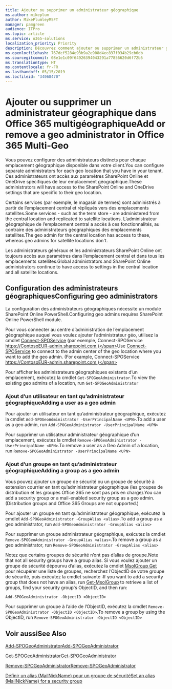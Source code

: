 ```yaml
---
title: Ajouter ou supprimer un administrateur géographique
ms.author: mikeplum
author: MikePlumleyMSFT
manager: pamgreen
audience: ITPro
ms.topic: article
ms.service: o365-solutions
localization_priority: Priority
description: Découvrez comment ajouter ou supprimer un administrateur géographique dans Office 365 multigéographique.
ms.openlocfilehash: 767dcf5284e93b9a2e908d4ec837f034b29cb6db
ms.sourcegitcommit: 08e1e1c09f64926394043291a77856620d6f72b5
ms.translationtype: HT
ms.contentlocale: fr-FR
ms.lasthandoff: 05/15/2019
ms.locfileid: "34068470"
---
```

# <a name="add-or-remove-a-geo-administrator-in-office-365-multi-geo"></a><span data-ttu-id="9dbe5-103">Ajouter ou supprimer un administrateur géographique dans Office 365 multigéographique</span><span class="sxs-lookup"><span data-stu-id="9dbe5-103">Add or remove a geo administrator in Office 365 Multi-Geo</span></span>

<span data-ttu-id="9dbe5-104">Vous pouvez configurer des administrateurs distincts pour chaque emplacement géographique disponible dans votre client.</span><span class="sxs-lookup"><span data-stu-id="9dbe5-104">You can configure separate administrators for each geo location that you have in your tenant.</span></span> <span data-ttu-id="9dbe5-105">Ces administrateurs ont accès aux paramètres SharePoint Online et OneDrive spécifiques de leur emplacement géographique.</span><span class="sxs-lookup"><span data-stu-id="9dbe5-105">These administrators will have access to the SharePoint Online and OneDrive settings that are specific to their geo location.</span></span>

<span data-ttu-id="9dbe5-106">Certains services (par exemple, le magasin de termes) sont administrés à partir de l’emplacement central et répliqués vers des emplacements satellites.</span><span class="sxs-lookup"><span data-stu-id="9dbe5-106">Some services - such as the term store - are administered from the central location and replicated to satellite locations.</span></span> <span data-ttu-id="9dbe5-107">L’administrateur géographique de l’emplacement central a accès à ces fonctionnalités, au contraire des administrateurs géographiques des emplacements satellites.</span><span class="sxs-lookup"><span data-stu-id="9dbe5-107">The geo admin for the central location has access to these, whereas geo admins for satellite locations don't.</span></span>

<span data-ttu-id="9dbe5-108">Les administrateurs généraux et les administrateurs SharePoint Online ont toujours accès aux paramètres dans l’emplacement central et dans tous les emplacements satellites.</span><span class="sxs-lookup"><span data-stu-id="9dbe5-108">Global administrators and SharePoint Online administrators continue to have access to settings in the central location and all satellite locations.</span></span>

## <a name="configuring-geo-administrators"></a><span data-ttu-id="9dbe5-109">Configuration des administrateurs géographiques</span><span class="sxs-lookup"><span data-stu-id="9dbe5-109">Configuring geo administrators</span></span>

<span data-ttu-id="9dbe5-110">La configuration des administrateurs géographiques nécessite un module SharePoint Online PowerShell.</span><span class="sxs-lookup"><span data-stu-id="9dbe5-110">Configuring geo admins requires SharePoint Online PowerShell module.</span></span>

<span data-ttu-id="9dbe5-111">Pour vous connecter au centre d’administration de l’emplacement géographique auquel vous voulez ajouter l’administrateur géo, utilisez la cmdlet [Connect-SPOService](https://docs.microsoft.com/powershell/module/sharepoint-online/Connect-SPOService) (par exemple, Connect-SPOService https://ContosoEUR-admin.sharepoint.com.)</span><span class="sxs-lookup"><span data-stu-id="9dbe5-111">Use [Connect-SPOService](https://docs.microsoft.com/powershell/module/sharepoint-online/Connect-SPOService) to connect to the admin center of the geo location where you want to add the geo admin. (For example, Connect-SPOService  https://ContosoEUR-admin.sharepoint.com.)</span></span>

<span data-ttu-id="9dbe5-112">Pour afficher les administrateurs géographiques existants d’un emplacement, exécutez la cmdlet `Get-SPOGeoAdministrator`.</span><span class="sxs-lookup"><span data-stu-id="9dbe5-112">To view the existing geo admins of a location, run `Get-SPOGeoAdministrator`</span></span>

### <a name="adding-a-user-as-a-geo-admin"></a><span data-ttu-id="9dbe5-113">Ajout d’un utilisateur en tant qu’administrateur géographique</span><span class="sxs-lookup"><span data-stu-id="9dbe5-113">Adding a user as a geo admin</span></span>

<span data-ttu-id="9dbe5-114">Pour ajouter un utilisateur en tant qu’administrateur géographique, exécutez la cmdlet `Add-SPOGeoAdministrator -UserPrincipalName <UPN>`.</span><span class="sxs-lookup"><span data-stu-id="9dbe5-114">To add a user as a geo admin, run `Add-SPOGeoAdministrator -UserPrincipalName <UPN>`</span></span>

<span data-ttu-id="9dbe5-115">Pour supprimer un utilisateur administrateur géographique d’un emplacement, exécutez la cmdlet `Remove-SPOGeoAdministrator -UserPrincipalName <UPN>`.</span><span class="sxs-lookup"><span data-stu-id="9dbe5-115">To remove a user as a Geo Admin of a location, run  `Remove-SPOGeoAdministrator -UserPrincipalName <UPN>`</span></span>

### <a name="adding-a-group-as-a-geo-admin"></a><span data-ttu-id="9dbe5-116">Ajout d’un groupe en tant qu’administrateur géographique</span><span class="sxs-lookup"><span data-stu-id="9dbe5-116">Adding a group as a geo admin</span></span>

<span data-ttu-id="9dbe5-117">Vous pouvez ajouter un groupe de sécurité ou un groupe de sécurité à extension courrier en tant qu’administrateur géographique (les groupes de distribution et les groupes Office 365 ne sont pas pris en charge).</span><span class="sxs-lookup"><span data-stu-id="9dbe5-117">You can add a security group or a mail-enabled security group as a geo admin. (Distribution groups and Office 365 Groups are not supported.)</span></span>

<span data-ttu-id="9dbe5-118">Pour ajouter un groupe en tant qu’administrateur géographique, exécutez la cmdlet `Add-SPOGeoAdministrator -GroupAlias <alias>`.</span><span class="sxs-lookup"><span data-stu-id="9dbe5-118">To add a group as a geo administrator, run `Add-SPOGeoAdministrator -GroupAlias <alias>`</span></span>

<span data-ttu-id="9dbe5-119">Pour supprimer un groupe administrateur géographique, exécutez la cmdlet `Remove-SPOGeoAdministrator -GroupAlias <alias>`.</span><span class="sxs-lookup"><span data-stu-id="9dbe5-119">To remove a group as a geo administrator, run `Remove-SPOGeoAdministrator -GroupAlias <alias>`</span></span>

<span data-ttu-id="9dbe5-120">Notez que certains groupes de sécurité n’ont pas d’alias de groupe.</span><span class="sxs-lookup"><span data-stu-id="9dbe5-120">Note that not all security groups have a group alias.</span></span> <span data-ttu-id="9dbe5-121">Si vous voulez ajouter un groupe de sécurité dépourvu d’alias, exécutez la cmdlet [MsolGroup Get](https://docs.microsoft.com/en-us/powershell/module/msonline/get-msolgroup) pour récupérer une liste de groupes, recherchez l’ObjectID de votre groupe de sécurité, puis exécutez la cmdlet suivante :</span><span class="sxs-lookup"><span data-stu-id="9dbe5-121">If you want to add a security group that does not have an alias, run [Get-MsolGroup](https://docs.microsoft.com/en-us/powershell/module/msonline/get-msolgroup) to retrieve a list of groups, find your security group's ObjectID, and then run:</span></span>

`Add-SPOGeoAdministrator -ObjectID <ObjectID>`

<span data-ttu-id="9dbe5-122">Pour supprimer un groupe à l’aide de l’ObjectID, exécutez la cmdlet `Remove-SPOGeoAdministrator -ObjectID <ObjectID>`.</span><span class="sxs-lookup"><span data-stu-id="9dbe5-122">To remove a group by using the ObjectID, run `Remove-SPOGeoAdministrator -ObjectID <ObjectID>`</span></span>

## <a name="see-also"></a><span data-ttu-id="9dbe5-123">Voir aussi</span><span class="sxs-lookup"><span data-stu-id="9dbe5-123">See Also</span></span>

[<span data-ttu-id="9dbe5-124">Add-SPOGeoAdministrator</span><span class="sxs-lookup"><span data-stu-id="9dbe5-124">Add-SPOGeoAdministrator</span></span>](https://docs.microsoft.com/powershell/module/sharepoint-online/add-spogeoadministrator)

[<span data-ttu-id="9dbe5-125">Get-SPOGeoAdministrator</span><span class="sxs-lookup"><span data-stu-id="9dbe5-125">Get-SPOGeoAdministrator</span></span>](https://docs.microsoft.com/powershell/module/sharepoint-online/get-spogeoadministrator)

[<span data-ttu-id="9dbe5-126">Remove-SPOGeoAdministrator</span><span class="sxs-lookup"><span data-stu-id="9dbe5-126">Remove-SPOGeoAdministrator</span></span>](https://docs.microsoft.com/powershell/module/sharepoint-online/remove-spogeoadministrator)

[<span data-ttu-id="9dbe5-127">Définir un alias (MailNickName) pour un groupe de sécurité</span><span class="sxs-lookup"><span data-stu-id="9dbe5-127">Set an alias (MailNickName) for a security group</span></span>](https://docs.microsoft.com/en-us/powershell/module/azuread/set-azureadgroup)